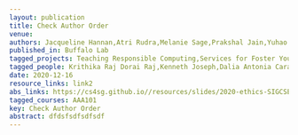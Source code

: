 ```yaml
---
layout: publication
title: Check Author Order
venue: 
authors: Jacqueline Hannan,Atri Rudra,Melanie Sage,Prakshal Jain,Yuhao Du,<a href = 'https://www.w3schools.com/' target='_blank'>Jonathan Wu</a>
published_in: Buffalo Lab
tagged_projects: Teaching Responsible Computing,Services for Foster Youth,Education 1
tagged_people: Krithika Raj Dorai Raj,Kenneth Joseph,Dalia Antonia Caraballo Muller,Connor Wurst,a href = 'https://www.w3schools.com/' target='_blank'>Person 3</a>
date: 2020-12-16
resource_links: link2
abs_links: https://cs4sg.github.io//resources/slides/2020-ethics-SIGCSE.pptx,https://cs4sg.github.io//resources/papers/general.txt
tagged_courses: AAA101
key: Check Author Order
abstract: dfdsfsdfsdfsdf
---
```

